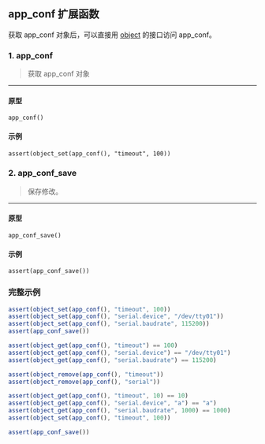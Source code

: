 ## app_conf 扩展函数

获取 app\_conf 对象后，可以直接用 [object](fscript_object.md) 的接口访问 app\_conf。

### 1. app_conf

> 获取 app_conf 对象
----------------------------

#### 原型

```
app_conf()
```

#### 示例

```
assert(object_set(app_conf(), "timeout", 100))
```

### 2. app_conf_save

> 保存修改。
----------------------------

#### 原型

```
app_conf_save()
```

#### 示例

```
assert(app_conf_save())
```

### 完整示例

```js
assert(object_set(app_conf(), "timeout", 100))
assert(object_set(app_conf(), "serial.device", "/dev/tty01"))
assert(object_set(app_conf(), "serial.baudrate", 115200))
assert(app_conf_save())

assert(object_get(app_conf(), "timeout") == 100)
assert(object_get(app_conf(), "serial.device") == "/dev/tty01")
assert(object_get(app_conf(), "serial.baudrate") == 115200)

assert(object_remove(app_conf(), "timeout"))
assert(object_remove(app_conf(), "serial"))

assert(object_get(app_conf(), "timeout", 10) == 10)
assert(object_get(app_conf(), "serial.device", "a") == "a")
assert(object_get(app_conf(), "serial.baudrate", 1000) == 1000) 
assert(object_set(app_conf(), "timeout", 100))

assert(app_conf_save())
```
